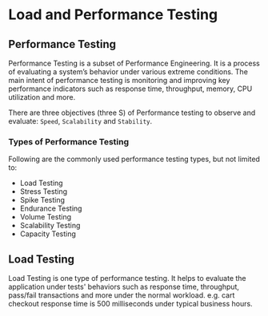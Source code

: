 # Load and Performance Testing
## Performance Testing

Performance Testing is a subset of Performance Engineering. It is a process of evaluating a system’s behavior under various extreme conditions. The main intent of performance testing is monitoring and improving key performance indicators such as response time, throughput, memory, CPU utilization and more.

There are three objectives (three S) of Performance testing to observe and evaluate: `Speed`, `Scalability` and `Stability`.

### Types of Performance Testing

Following are the commonly used performance testing types, but not limited to:

- Load Testing
- Stress Testing
- Spike Testing
- Endurance Testing
- Volume Testing
- Scalability Testing
- Capacity Testing

## Load Testing

Load Testing is one type of performance testing. It helps to evaluate the application under tests' behaviors such as response time, throughput, pass/fail transactions and more under the normal workload. e.g. cart checkout response time is 500 milliseconds under typical business hours.
